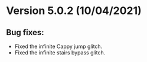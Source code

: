# Version 5.0.2 (10/04/2021)

## Bug fixes:
- Fixed the infinite Cappy jump glitch.
- Fixed the infinite stairs bypass glitch.

